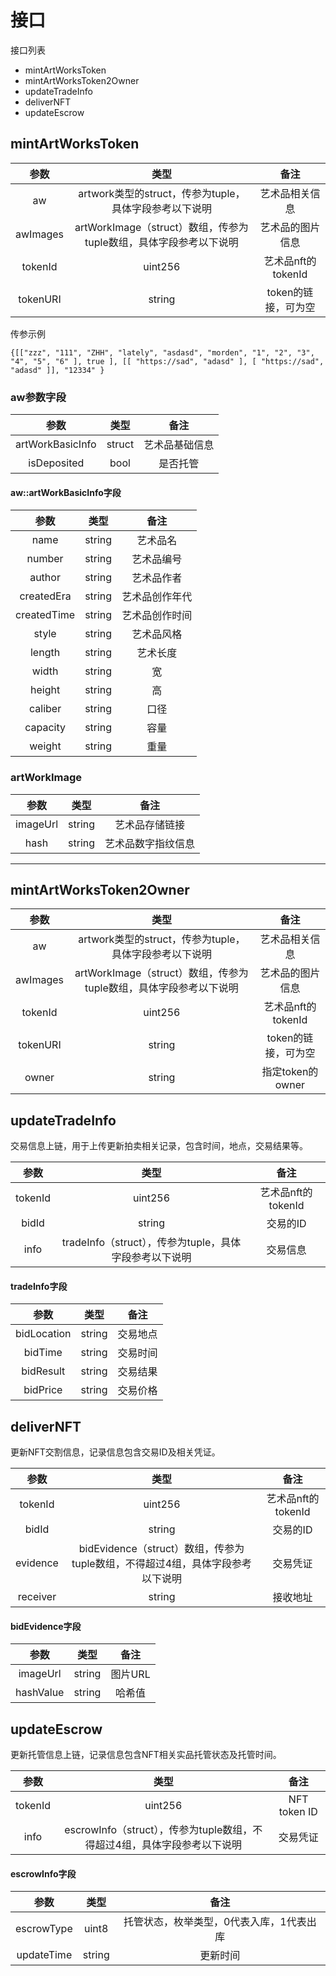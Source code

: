 # 接口
接口列表
* mintArtWorksToken
* mintArtWorksToken2Owner
* updateTradeInfo
* deliverNFT
* updateEscrow

## mintArtWorksToken
|参数|类型|备注|
|:---:|:---:|:---:|
|aw|artwork类型的struct，传参为tuple，具体字段参考以下说明|艺术品相关信息|
|awImages|artWorkImage（struct）数组，传参为tuple数组，具体字段参考以下说明|艺术品的图片信息|
|tokenId|uint256|艺术品nft的tokenId|
|tokenURI|string|token的链接，可为空|

传参示例
```
{[["zzz", "111", "ZHH", "lately", "asdasd", "morden", "1", "2", "3", "4", "5", "6" ], true ], [[ "https://sad", "adasd" ], [ "https://sad", "adasd" ]], "12334" } 
```

### aw参数字段
|参数|类型|备注|
|:---:|:---:|:---:|
|artWorkBasicInfo|struct|艺术品基础信息|
|isDeposited|bool|是否托管|

#### aw::artWorkBasicInfo字段
|参数|类型|备注|
|:---:|:---:|:---:|
|name|string|艺术品名|
|number|string|艺术品编号|
|author|string|艺术品作者|
|createdEra|string|艺术品创作年代|
|createdTime|string|艺术品创作时间|
|style|string|艺术品风格|
|length|string|艺术长度|
|width|string|宽|
|height|string|高|
|caliber|string|口径|
|capacity|string|容量|
|weight|string|重量|


### artWorkImage
|参数|类型|备注|
|:---:|:---:|:---:|
|imageUrl|string|艺术品存储链接|
|hash|string|艺术品数字指纹信息|

---

## mintArtWorksToken2Owner
|参数|类型|备注|
|:---:|:---:|:---:|
|aw|artwork类型的struct，传参为tuple，具体字段参考以下说明|艺术品相关信息|
|awImages|artWorkImage（struct）数组，传参为tuple数组，具体字段参考以下说明|艺术品的图片信息|
|tokenId|uint256|艺术品nft的tokenId|
|tokenURI|string|token的链接，可为空|
|owner|string|指定token的owner|


## updateTradeInfo    

交易信息上链，用于上传更新拍卖相关记录，包含时间，地点，交易结果等。

|参数|类型|备注|
|:---:|:---:|:---:|
|tokenId|uint256|艺术品nft的tokenId|
|bidId|string|交易的ID|
|info|tradeInfo（struct），传参为tuple，具体字段参考以下说明|交易信息|

#### tradeInfo字段
|参数|类型|备注|
|:---:|:---:|:---:|
|bidLocation|string|交易地点|
|bidTime|string|交易时间|
|bidResult|string|交易结果|
|bidPrice|string|交易价格|


## deliverNFT

更新NFT交割信息，记录信息包含交易ID及相关凭证。

|参数|类型|备注|
|:---:|:---:|:---:|
|tokenId|uint256|艺术品nft的tokenId|
|bidId|string|交易的ID|
|evidence|bidEvidence（struct）数组，传参为tuple数组，不得超过4组，具体字段参考以下说明|交易凭证|
|receiver|string|接收地址|

#### bidEvidence字段
|参数|类型|备注|
|:---:|:---:|:---:|
|imageUrl|string|图片URL|
|hashValue|string|哈希值|



## updateEscrow    

更新托管信息上链，记录信息包含NFT相关实品托管状态及托管时间。

|参数|类型|备注|
|:---:|:---:|:---:|
|tokenId|uint256|NFT token ID|
|info|escrowInfo（struct），传参为tuple数组，不得超过4组，具体字段参考以下说明|交易凭证|

#### escrowInfo字段
|参数|类型|备注|
|:---:|:---:|:---:|
|escrowType|uint8|托管状态，枚举类型，0代表入库，1代表出库|
|updateTime|string|更新时间|

